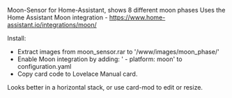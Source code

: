Moon-Sensor for Home-Assistant, shows 8 different moon phases
Uses the Home Assistant Moon integration - https://www.home-assistant.io/integrations/moon/

Install:
 - Extract images from moon_sensor.rar to '/www/images/moon_phase/' 
 - Enable Moon integration by adding: '  - platform: moon' to configuration.yaml
 - Copy card code to Lovelace Manual card.

Looks better in a horizontal stack, or use card-mod to edit or resize.
